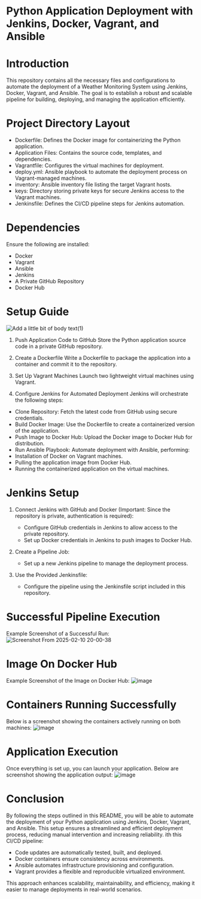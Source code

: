 # Python Application Deployment with Jenkins, Docker, Vagrant, and Ansible

# Introduction
This repository contains all the necessary files and configurations to automate the deployment of a Weather Monitoring System using Jenkins, Docker, Vagrant, and Ansible. The goal is to establish a robust and scalable pipeline for building, deploying, and managing the application efficiently.

# Project Directory Layout
- Dockerfile: Defines the Docker image for containerizing the Python application.
- Application Files: Contains the source code, templates, and dependencies.
- Vagrantfile: Configures the virtual machines for deployment.
- deploy.yml: Ansible playbook to automate the deployment process on Vagrant-managed machines.
- inventory: Ansible inventory file listing the target Vagrant hosts.
- keys: Directory storing private keys for secure Jenkins access to the Vagrant machines.
- Jenkinsfile: Defines the CI/CD pipeline steps for Jenkins automation.

# Dependencies 
Ensure the following are installed:
- Docker
- Vagrant
- Ansible
- Jenkins
- A Private GitHub Repository
- Docker Hub

# Setup Guide

![Add a little bit of body text(1)](https://github.com/user-attachments/assets/92f94b39-3eb2-4b18-9d6b-774c0672214c)

1. Push Application Code to GitHub
Store the Python application source code in a private GitHub repository.

2. Create a Dockerfile
Write a Dockerfile to package the application into a container and commit it to the repository.

3. Set Up Vagrant Machines
Launch two lightweight virtual machines using Vagrant.

4. Configure Jenkins for Automated Deployment
Jenkins will orchestrate the following steps:
- Clone Repository: Fetch the latest code from GitHub using secure credentials.
- Build Docker Image: Use the Dockerfile to create a containerized version of the application.
- Push Image to Docker Hub: Upload the Docker image to Docker Hub for distribution.
- Run Ansible Playbook: Automate deployment with Ansible, performing:
- Installation of Docker on Vagrant machines.
- Pulling the application image from Docker Hub.
- Running the containerized application on the virtual machines.

# Jenkins Setup
1. Connect Jenkins with GitHub and Docker (Important: Since the repository is private, authentication is required):
   
   - Configure GitHub credentials in Jenkins to allow access to the private repository.
   - Set up Docker credentials in Jenkins to push images to Docker Hub.

3. Create a Pipeline Job:

   - Set up a new Jenkins pipeline to manage the deployment process.

4. Use the Provided Jenkinsfile:

   - Configure the pipeline using the Jenkinsfile script included in this repository.

 # Successful Pipeline Execution
 Example Screenshot of a Successful Run:
![Screenshot From 2025-02-10 20-00-38](https://github.com/user-attachments/assets/8ca6a14e-d28f-4e99-9a9b-badc21dda92c)

# Image On Docker Hub 
Example Screenshot of the Image on Docker Hub:
![image](https://github.com/user-attachments/assets/cc062daa-2945-484d-9f53-69e8c3e755d3)

# Containers Running Successfully
Below is a screenshot showing the containers actively running on both machines:
![image](https://github.com/user-attachments/assets/e75b0c35-07ba-4b8b-bcbd-89f4f0f000bd)

# Application Execution
Once everything is set up, you can launch your application. Below are screenshot showing the application output:
![image](https://github.com/user-attachments/assets/07de0fc7-90e6-41e4-9d20-00db525d4f6d)

# Conclusion
By following the steps outlined in this README, you will be able to automate the deployment of your Python application using Jenkins, Docker, Vagrant, and Ansible. This setup ensures a streamlined and efficient deployment process, reducing manual intervention and increasing reliability.
ith this CI/CD pipeline:
- Code updates are automatically tested, built, and deployed.
- Docker containers ensure consistency across environments.
- Ansible automates infrastructure provisioning and configuration.
- Vagrant provides a flexible and reproducible virtualized environment.
  
This approach enhances scalability, maintainability, and efficiency, making it easier to manage deployments in real-world scenarios.
